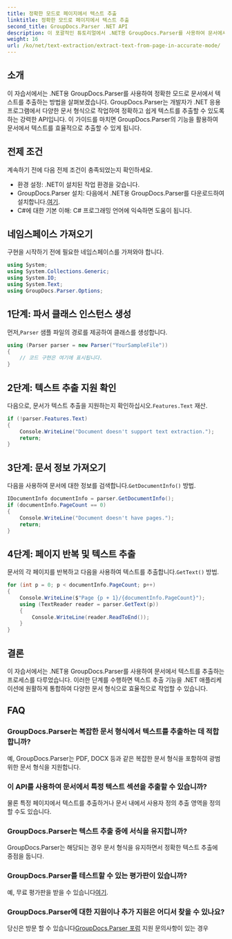 ```yaml
---
title: 정확한 모드로 페이지에서 텍스트 추출
linktitle: 정확한 모드로 페이지에서 텍스트 추출
second_title: GroupDocs.Parser .NET API
description: 이 포괄적인 튜토리얼에서 .NET용 GroupDocs.Parser를 사용하여 문서에서 텍스트를 정확하게 추출하는 방법을 알아보세요.
weight: 16
url: /ko/net/text-extraction/extract-text-from-page-in-accurate-mode/
---
```

## 소개
이 자습서에서는 .NET용 GroupDocs.Parser를 사용하여 정확한 모드로 문서에서 텍스트를 추출하는 방법을 살펴보겠습니다. GroupDocs.Parser는 개발자가 .NET 응용 프로그램에서 다양한 문서 형식으로 작업하여 정확하고 쉽게 텍스트를 추출할 수 있도록 하는 강력한 API입니다. 이 가이드를 마치면 GroupDocs.Parser의 기능을 활용하여 문서에서 텍스트를 효율적으로 추출할 수 있게 됩니다.
## 전제 조건
계속하기 전에 다음 전제 조건이 충족되었는지 확인하세요.
- 환경 설정: .NET이 설치된 작업 환경을 갖습니다.
-  GroupDocs.Parser 설치: 다음에서 .NET용 GroupDocs.Parser를 다운로드하여 설치합니다.[여기](https://releases.groupdocs.com/parser/net/).
- C#에 대한 기본 이해: C# 프로그래밍 언어에 익숙하면 도움이 됩니다.
## 네임스페이스 가져오기
구현을 시작하기 전에 필요한 네임스페이스를 가져와야 합니다.
```csharp
using System;
using System.Collections.Generic;
using System.IO;
using System.Text;
using GroupDocs.Parser.Options;
```
## 1단계: 파서 클래스 인스턴스 생성
 먼저,`Parser` 샘플 파일의 경로를 제공하여 클래스를 생성합니다.
```csharp
using (Parser parser = new Parser("YourSampleFile"))
{
    // 코드 구현은 여기에 표시됩니다.
}
```
## 2단계: 텍스트 추출 지원 확인
 다음으로, 문서가 텍스트 추출을 지원하는지 확인하십시오.`Features.Text` 재산.
```csharp
if (!parser.Features.Text)
{
    Console.WriteLine("Document doesn't support text extraction.");
    return;
}
```
## 3단계: 문서 정보 가져오기
 다음을 사용하여 문서에 대한 정보를 검색합니다.`GetDocumentInfo()` 방법.
```csharp
IDocumentInfo documentInfo = parser.GetDocumentInfo();
if (documentInfo.PageCount == 0)
{
    Console.WriteLine("Document doesn't have pages.");
    return;
}
```
## 4단계: 페이지 반복 및 텍스트 추출
 문서의 각 페이지를 반복하고 다음을 사용하여 텍스트를 추출합니다.`GetText()` 방법.
```csharp
for (int p = 0; p < documentInfo.PageCount; p++)
{
    Console.WriteLine($"Page {p + 1}/{documentInfo.PageCount}");
    using (TextReader reader = parser.GetText(p))
    {
        Console.WriteLine(reader.ReadToEnd());
    }
}
```
## 결론
이 자습서에서는 .NET용 GroupDocs.Parser를 사용하여 문서에서 텍스트를 추출하는 프로세스를 다루었습니다. 이러한 단계를 수행하면 텍스트 추출 기능을 .NET 애플리케이션에 원활하게 통합하여 다양한 문서 형식으로 효율적으로 작업할 수 있습니다.

## FAQ
### GroupDocs.Parser는 복잡한 문서 형식에서 텍스트를 추출하는 데 적합합니까?
예, GroupDocs.Parser는 PDF, DOCX 등과 같은 복잡한 문서 형식을 포함하여 광범위한 문서 형식을 지원합니다.
### 이 API를 사용하여 문서에서 특정 텍스트 섹션을 추출할 수 있습니까?
물론 특정 페이지에서 텍스트를 추출하거나 문서 내에서 사용자 정의 추출 영역을 정의할 수도 있습니다.
### GroupDocs.Parser는 텍스트 추출 중에 서식을 유지합니까?
GroupDocs.Parser는 해당되는 경우 문서 형식을 유지하면서 정확한 텍스트 추출에 중점을 둡니다.
### GroupDocs.Parser를 테스트할 수 있는 평가판이 있습니까?
 예, 무료 평가판을 받을 수 있습니다[여기](https://releases.groupdocs.com/).
### GroupDocs.Parser에 대한 지원이나 추가 지원은 어디서 찾을 수 있나요?
 당신은 방문 할 수 있습니다[GroupDocs.Parser 포럼](https://forum.groupdocs.com/c/parser/17) 지원 문의사항이 있는 경우